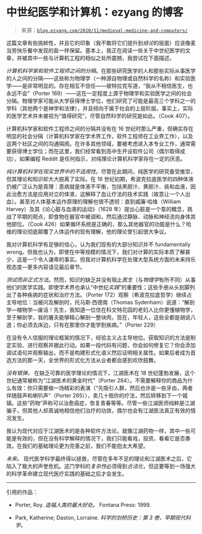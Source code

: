 <!--yml

category: 未分类

date: 2024-07-01 18:18:04

-->

# 中世纪医学和计算机：ezyang 的博客

> 来源：[`blog.ezyang.com/2010/11/medieval-medicine-and-computers/`](http://blog.ezyang.com/2010/11/medieval-medicine-and-computers/)

这篇文章有些挑衅性，并且它的印象（我不敢将它们提升到*结论*的层面）应该像麦当劳快乐餐中发现的盐一样保留。基本上，我正在阅读一些关于中世纪医学的文章，并被其中一些与计算机工程的相似之处所震撼，我尝试在下面描述。

*计算机科学家和软件工程师之间的分隔*。在那些研究医学的人和那些实际从事医学的人之间的分隔——这些称为物理学（一种源自物理或自然科学的名称）和实验医学——是非常明显的。存在相互不信任——彼特拉克写道，“我从不相信医生，也永远不会”（Porter 169）——这在一定程度上源于物理学和实验医学之间的社会分隔。物理学家可能从大学获得博士学位，他们研究了可能是最高三个学科之一的学科（其他两个是神学和法律），并且倾向于属于社会的上层阶层。事实上，实际的医学艺术并未被视为“值得研究”，尽管自然科学的研究是如此。（Cook 407）。

计算机科学家和软件工程师之间的分隔并没有在 16 世纪时那么严重，但确实存在明显的社会分隔（计算机科学家在学术界工作，软件工程师在工业界工作），以及这两个社区之间的沟通隔阂。在许多其他领域，要被考虑进入本专业工作，通常需要获得博士学位；而在这里，我们经常看到高中生开设软件公司（偶尔取得成功），如果编程 Reddit 是任何指示，对纯理论计算机科学家存在一定的厌恶。

*纯计算机科学在现实世界中的不适用性*。尽管在此期间，纯医学的研究备受推崇，但其理论和知识却大大脱离了实际。在 16 世纪初期，希波克拉底医学的四种体液仍被广泛认为是真理：患病就是体液不平衡，包括黑胆汁、黄胆汁、痰和血液，因此治愈方法是应用对立的体液，这解释了血让疗法的技术实践（故意让一个人出血）。甚至对人体基本运作原理的理解也很不透彻：直到威廉·哈维（William Harvey）及其《论心脏与血液的运动》（1628 年）提出心脏是一个泵的概念，挑战了早期的观点，即食物在器官中被调和，然后通过静脉、动脉和神经流向身体其他部位。（Cook 426）如果循环系统是正确的，那么其他器官的功能是什么？哈维的理论彻底颠覆了人体运作的现有理解，他的理论曾引起很大争议。

我对计算机科学有足够的信心，认为我们现有的大部分知识并不 fundamentally wrong。但我也认为，即使在中等规模的情况下，我们对计算的实际本质了解甚少，这是一个令人谦卑的事实。但我对计算机科学在处理大型系统方面的未来持乐观态度—更多内容请见最后章节。

*测试而非正式方法*。然而，知识的缺乏并没有阻止*医生*（与*物理学*有所不同）从事他们的医学实践。即使学术界也承认“中世纪*实践*”的重要性；这些手册从头到脚列出了各种疾病的症状和治疗方法。（Porter 172）观察（希波克拉底哲学）继续占主导地位：当被问及解剖时，托马斯·西德南（Thomas Sydenham）说道：“解剖学—植物学—废话！先生，我知道一位住在科文特花园的老妇人比你更懂植物学，至于解剖学，我的屠夫能够精心解剖一整块肉，现在，年轻人，这些全都是胡说八道；你必须去床边，只有在那里你才能学到疾病。”（Porter 229）

在没有令人信服的理论框架的情况下，经验主义占主导地位。获取知识的方法是制定实验、进行观察并据此行动。如果一段代码有问题，你会如何修复它？你会添加调试语句并观察输出，而不是构建形式化语义然后证明相关属性。如果后者成为首选方法的那一天，全世界的形式化方法从业者都会感到欢欣鼓舞。

*没有银弹。* 在缺乏可靠的医学理论的情况下，江湖医术在 18 世纪蓬勃发展，这个世纪通常被称为“江湖医术的黄金时代”（Porter 284）。不需要解释你的商品为什么有效：你只需要做一场精彩的表演（“先吸引人群，然后也许是一些牙齿，两者伴随鼓声和喇叭声”（Porter 285）），卖几十瓶你的疗法，然后转移到下一个城镇。这些“药物”声称可以治愈癌症，恢复青春等等。尽管一些江湖医师纯粹是江湖骗子，但其他人却真诚地相信他们治疗的功效，偶尔也会有江湖医法真正有效的情况发生。

我认为现代对应于江湖医术的是各种软件方法论。就像江湖药物一样，其中一些可能是有效的，但在没有科学解释的情况下，我们只能看戏，投资，看看它是否奏效。在我们的基础理论更为完善之前，我们不能抱太大希望。

*未来。* 现代医学科学最终得以拯救，尽管在多年不足的理论和江湖医术之后，它陷入了极大的声誉危机。这门学科的*复杂性*必须得到*合法化*，但这要等到一场强大的科学革命建立现代医疗实践的基础之后才会发生。

* * *

引用的作品：

+   Porter, Roy. *造福人类的最大好处。* Fontana Press: 1999.

+   Park, Katherine; Daston, Lorraine. *科学的剑桥历史：第 3 卷，早期现代科学。*
